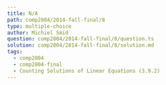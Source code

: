 ```yaml
---
title: N/A
path: comp2804/2014-fall-final/8
type: multiple-choice
author: Michiel Smid
question: comp2804/2014-fall-final/8/question.ts
solution: comp2804/2014-fall-final/8/solution.md
tags:
  - comp2804
  - comp2804-final
  - Counting Solutions of Linear Equations (3.9.2)
---
```

